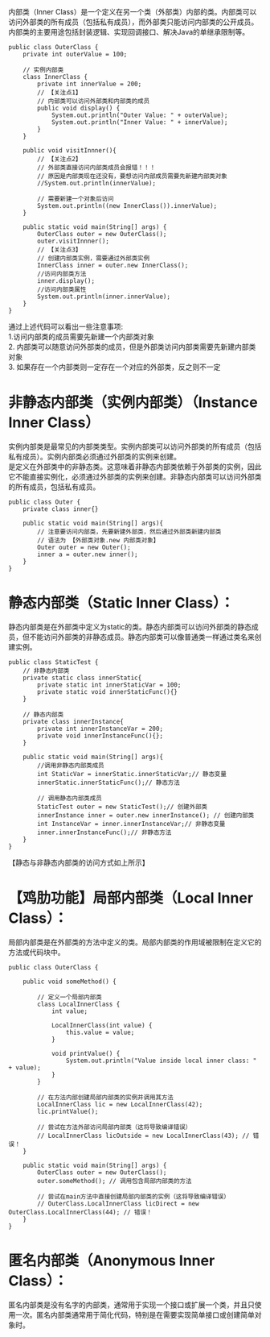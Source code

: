 内部类（Inner Class）是一个定义在另一个类（外部类）内部的类。内部类可以访问外部类的所有成员（包括私有成员），而外部类只能访问内部类的公开成员。内部类的主要用途包括封装逻辑、实现回调接口、解决Java的单继承限制等。</br>

```
public class OuterClass {  
    private int outerValue = 100;  
  
    // 实例内部类  
    class InnerClass {  
        private int innerValue = 200;  
        // 【关注点1】
        // 内部类可以访问外部类和内部类的成员
        public void display() {  
            System.out.println("Outer Value: " + outerValue);  
            System.out.println("Inner Value: " + innerValue);  
        }  
    }

    public void visitInnner(){
        // 【关注点2】
        // 外部类直接访问内部类成员会报错！！！
        // 原因是内部类现在还没有，要想访问内部成员需要先新建内部类对象
        //System.out.println(innerValue);
        
        // 需要新建一个对象后访问
        System.out.println((new InnerClass()).innerValue);
    }
  
    public static void main(String[] args) {  
        OuterClass outer = new OuterClass();
        outer.visitInnner();
        // 【关注点3】
        // 创建内部类实例，需要通过外部类实例  
        InnerClass inner = outer.new InnerClass();
        //访问内部类方法
        inner.display();
        //访问内部类属性
        System.out.println(inner.innerValue);
    }  
}
```

通过上述代码可以看出一些注意事项:</br>
1.访问内部类的成员需要先新建一个内部类对象 </br>
2. 内部类可以随意访问外部类的成员，但是外部类访问内部类需要先新建内部类对象</br>
3. 如果存在一个内部类则一定存在一个对应的外部类，反之则不一定</br>

<h1>非静态内部类（实例内部类）（Instance Inner Class）</h1>
实例内部类是最常见的内部类类型。实例内部类可以访问外部类的所有成员（包括私有成员）。实例内部类必须通过外部类的实例来创建。</br>
是定义在外部类中的非静态类。这意味着非静态内部类依赖于外部类的实例，因此它不能直接实例化，必须通过外部类的实例来创建。非静态内部类可以访问外部类的所有成员，包括私有成员。</br>

```
public class Outer {
    private class inner{}

    public static void main(String[] args){
        // 注意要访问内部类，先要新建外部类，然后通过外部类新建内部类
        // 语法为 【外部类对象.new 内部类对象】
        Outer outer = new Outer();
        inner a = outer.new inner();
    }
}
```


<h1>静态内部类（Static Inner Class）：</h1>
静态内部类是在外部类中定义为static的类。静态内部类可以访问外部类的静态成员，但不能访问外部类的非静态成员。静态内部类可以像普通类一样通过类名来创建实例。</br>

```
public class StaticTest {
    // 非静态内部类
    private static class innerStatic{
        private static int innerStaticVar = 100;
        private static void innerStaticFunc(){}
    }

    // 静态内部类
    private class innerInstance{
        private int innerInstanceVar = 200;
        private void innerInstanceFunc(){};
    }

    public static void main(String[] args){
        //调用非静态内部类成员
        int StaticVar = innerStatic.innerStaticVar;// 静态变量
        innerStatic.innerStaticFunc();// 静态方法

        // 调用静态内部类成员
        StaticTest outer = new StaticTest();// 创建外部类
        innerInstance inner = outer.new innerInstance(); // 创建内部类
        int InstanceVar = inner.innerInstanceVar;// 非静态变量
        inner.innerInstanceFunc();// 非静态方法
    }
}
```

【静态与非静态内部类的访问方式如上所示】


<h1>【鸡肋功能】局部内部类（Local Inner Class）：</h1>
局部内部类是在外部类的方法中定义的类。局部内部类的作用域被限制在定义它的方法或代码块中。</br>

```
public class OuterClass {  
      
    public void someMethod() {
 
        // 定义一个局部内部类  
        class LocalInnerClass {  
            int value;  
  
            LocalInnerClass(int value) {  
                this.value = value;  
            }  
  
            void printValue() {  
                System.out.println("Value inside local inner class: " + value);  
            }  
        }  
  
        // 在方法内部创建局部内部类的实例并调用其方法  
        LocalInnerClass lic = new LocalInnerClass(42);  
        lic.printValue();  
  
        // 尝试在方法外部访问局部内部类（这将导致编译错误）  
        // LocalInnerClass licOutside = new LocalInnerClass(43); // 错误！  
    }  
  
    public static void main(String[] args) {  
        OuterClass outer = new OuterClass();  
        outer.someMethod(); // 调用包含局部内部类的方法  
          
        // 尝试在main方法中直接创建局部内部类的实例（这将导致编译错误）  
        // OuterClass.LocalInnerClass licDirect = new OuterClass.LocalInnerClass(44); // 错误！  
    }  
}
```

<h1>匿名内部类（Anonymous Inner Class）：</h1>
匿名内部类是没有名字的内部类，通常用于实现一个接口或扩展一个类，并且只使用一次。匿名内部类通常用于简化代码，特别是在需要实现简单接口或创建简单对象时。</br>

